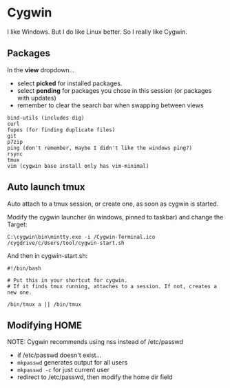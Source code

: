 # Cygwin
I like Windows. But I do like Linux better. So I really like Cygwin.

## Packages
In the **view** dropdown...
* select **picked** for installed packages.
* select **pending** for packages you chose in this session (or packages with updates)
* remember to clear the search bar when swapping between views

```
bind-utils (includes dig)
curl
fupes (for finding duplicate files)
git
p7zip
ping (don't remember, maybe I didn't like the windows ping?)
rsync
tmux
vim (cygwin base install only has vim-minimal)
```

## Auto launch tmux
Auto attach to a tmux session, or create one, as soon as cygwin is started.

Modify the cygwin launcher (in windows, pinned to taskbar) and change the Target:
```
C:\cygwin\bin\mintty.exe -i /Cygwin-Terminal.ico /cygdrive/c/Users/tool/cygwin-start.sh
```

And then in cygwin-start.sh:
```
#!/bin/bash

# Put this in your shortcut for cygwin.
# If it finds tmux running, attaches to a session. If not, creates a new one.

/bin/tmux a || /bin/tmux
```

## Modifying HOME
NOTE: Cygwin recommends using nss instead of /etc/passwd

- if /etc/passwd doesn't exist...
- `mkpasswd` generates output for all users
- `mkpasswd -c` for just current user
- redirect to /etc/passwd, then modify the home dir field